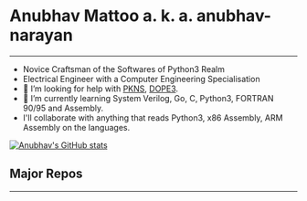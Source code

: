 # Anubhav Mattoo a. k. a. anubhav-narayan
---
- Novice Craftsman of the Softwares of Python3 Realm
- Electrical Engineer with a Computer Engineering Specialisation
- 🤔 I’m looking for help with [PKNS](https://github.com/anubhav-narayan/PKNS), [DOPE3](https://github.com/anubhav-narayan/DOPE3).
- 🌱 I’m currently learning System Verilog, Go, C, Python3, FORTRAN 90/95 and Assembly.
- I'll collaborate with anything that reads Python3, x86 Assembly, ARM Assembly on the languages.

[![Anubhav's GitHub stats](https://github-readme-stats.vercel.app/api/top-langs/?username=anubhav-narayan&theme=merko&exclude_repo=DynaPCTSA&layout=compact)](https://github.com/anuraghazra/github-readme-stats)

## Major Repos
---
